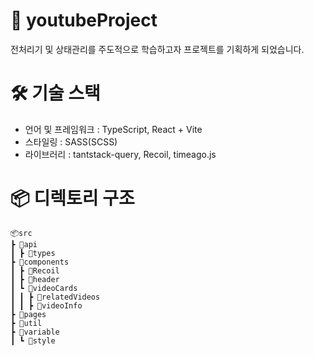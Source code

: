 # 📂 youtubeProject

전처리기 및 상태관리를 주도적으로 학습하고자 프로젝트를 기획하게 되었습니다.

# 🛠️ 기술 스택

- 언어 및 프레임워크 : TypeScript, React + Vite
- 스타일링 : SASS(SCSS)
- 라이브러리 : tantstack-query, Recoil, timeago.js

# 📦 디렉토리 구조
```
📦src
┣ 📂api
┃ ┣ 📂types
┣ 📂components
┃ ┣ 📂Recoil
┃ ┣ 📂header
┃ ┗ 📂videoCards
┃ ┃ ┣ 📂relatedVideos
┃ ┃ ┣ 📂videoInfo
┣ 📂pages
┣ 📂util
┣ 📂variable
┃ ┗ 📂style
```
